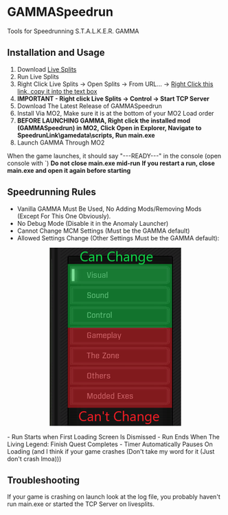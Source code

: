 # GAMMASpeedrun
Tools for Speedrunning S.T.A.L.K.E.R. GAMMA

## Installation and Usage
1. Download [Live Splits](http://livesplit.org/downloads/)
2. Run Live Splits
3. Right Click Live Splits -> Open Splits -> From URL... -> [Right Click this link, copy it into the text box](https://raw.githubusercontent.com/NullMoxy/GAMMASpeedrun/main/GAMMASpeedrun.lss)
4. **IMPORTANT - Right click Live Splits -> Control -> Start TCP Server**
5. Download The Latest Release of GAMMASpeedrun
6. Install Via MO2, Make sure it is at the bottom of your MO2 Load order
7. **BEFORE LAUNCHING GAMMA, Right click the installed mod (GAMMASpeedrun) in MO2, Click Open in Explorer, Navigate to SpeedrunLink\gamedata\scripts, Run main.exe**
8. Launch GAMMA Through MO2

When the game launches, it should say "---READY---" in the console (open console with `)
**Do not close main.exe mid-run**
**If you restart a run, close main.exe and open it again before starting**

## Speedrunning Rules
- Vanilla GAMMA Must Be Used, No Adding Mods/Removing Mods (Except For This One Obviously).
- No Debug Mode (Disable it in the Anomaly Launcher)
- Cannot Change MCM Settings (Must be the GAMMA default)
- Allowed Settings Change (Other Settings Must be the GAMMA default):

<p align="center">
  <img src="https://raw.githubusercontent.com/NullMoxy/GAMMASpeedrun/main/imgs/AllowedSettings.png">
</p>
- Run Starts when First Loading Screen Is Dismissed
- Run Ends When The Living Legend: Finish Quest Completes
- Timer Automatically Pauses On Loading (and I think if your game crashes (Don't take my word for it (Just don't crash lmoa)))

## Troubleshooting
If your game is crashing on launch look at the log file, you probably haven't run main.exe or started the TCP Server on livesplits.
